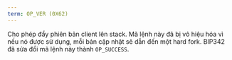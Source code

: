 ```yaml
---
term: OP_VER (0X62)
---
```


Cho phép đẩy phiên bản client lên stack. Mã lệnh này đã bị vô hiệu hóa vì nếu nó được sử dụng, mỗi bản cập nhật sẽ dẫn đến một hard fork. BIP342 đã sửa đổi mã lệnh này thành `OP_SUCCESS`.